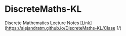 # DiscreteMaths-KL
Discrete Mathematics Lecture Notes [Link](https://alejandratm.github.io/DiscreteMaths-KL/Clase 1/)
